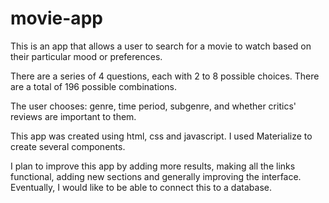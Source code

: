 # movie-app

This is an app that allows a user to search for a movie to watch based on their particular mood or preferences. 

There are a series of 4 questions, each with 2 to 8 possible choices. There are a total of 196 possible combinations. 

The user chooses: genre, time period, subgenre, and whether critics' reviews are important to them.

This app was created using html, css and javascript. I used Materialize to create several components.

I plan to improve this app by adding more results, making all the links functional, adding new sections and generally improving the interface. Eventually, I would like to be able to connect this to a database.
